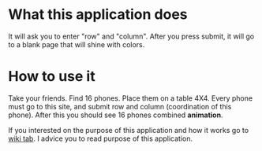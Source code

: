 # What this application does
It will ask you to enter "row" and "column". After you press submit, it will go to a blank page that will shine with colors.

# How to use it
Take your friends. Find 16 phones. Place them on a table 4X4. Every phone must go to this site, and submit row and column (coordination of this phone). After this you should see 16 phones combined **animation**.

If you interested on the purpose of this application and how it works go to [wiki tab](https://github.com/DOSLAN/Web-Programming-final-project/wiki). I advice you to read purpose of this application.

